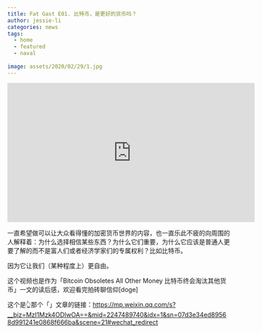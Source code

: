 ```yaml
---
title: Fat Gast E01. 比特币，是更好的货币吗？
author: jessie-li
categories: news
tags:
  - home
  - featured
  - naval
 
image: assets/2020/02/29/1.jpg
---
```


<iframe width="560" height="315" src="https://www.youtube.com/embed/7c2ZJRLodDM" frameborder="0" allow="accelerometer; autoplay; encrypted-media; gyroscope; picture-in-picture" allowfullscreen></iframe>



一直希望做可以让大众看得懂的加密货币世界的内容，也一直乐此不疲的向周围的人解释着：为什么选择相信某些东西？为什么它们重要，为什么它应该是普通人更要了解的而不是富人们或者经济学家们的专属权利？比如比特币。

因为它让我们（某种程度上）更自由。

这个视频也是作为「Bitcoin Obsoletes All Other Money 比特币终会淘汰其他货币」一文的读后感，欢迎看完拍砖聊信仰[doge]

这个是👆那个「」文章的链接：https://mp.weixin.qq.com/s?__biz=MzI1Mzk4ODIwOA==&mid=2247489740&idx=1&sn=07d3e34ed89568d991241e0868f666ba&scene=21#wechat_redirect